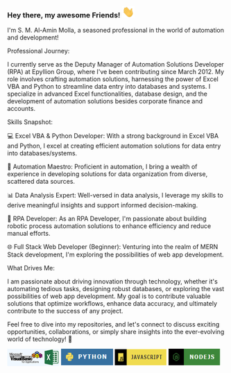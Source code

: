 ### Hey there, my awesome Friends! <img src="assets/hello.gif" width="28px" alt="hi">
  I'm S. M. Al-Amin Molla, a seasoned professional in the world of automation and development!

Professional Journey:

I currently serve as the Deputy Manager of Automation Solutions Developer (RPA) at Epyllion Group, where I've been contributing since March 2012. My role involves crafting automation solutions, harnessing the power of Excel VBA and Python to streamline data entry into databases and systems. I specialize in advanced Excel functionalities, database design, and the development of automation solutions besides corporate finance and accounts.

Skills Snapshot:

💻 Excel VBA & Python Developer: With a strong background in Excel VBA and Python, I excel at creating efficient automation solutions for data entry into databases/systems.

🔄 Automation Maestro: Proficient in automation, I bring a wealth of experience in developing solutions for data organization from diverse, scattered data sources.

📊 Data Analysis Expert: Well-versed in data analysis, I leverage my skills to derive meaningful insights and support informed decision-making.

🚀 RPA Developer: As an RPA Developer, I'm passionate about building robotic process automation solutions to enhance efficiency and reduce manual efforts.

🌐 Full Stack Web Developer (Beginner): Venturing into the realm of MERN Stack development, I'm exploring the possibilities of web app development.


What Drives Me:

I am passionate about driving innovation through technology, whether it's automating tedious tasks, designing robust databases, or exploring the vast possibilities of web app development. My goal is to contribute valuable solutions that optimize workflows, enhance data accuracy, and ultimately contribute to the success of any project.

Feel free to dive into my repositories, and let's connect to discuss exciting opportunities, collaborations, or simply share insights into the ever-evolving world of technology! 🚀



<a href="#"><img src="assets/vbaExcelImage.PNG" alt="Excel VBA Logo" width="120" height="40"></a>
<a href="#"><img src="assets/Python Logo.PNG" alt="Python Logo" width="120" height="40"></a>
<a href="#"><img src="assets/jsImage.PNG" alt="JavaScript Logo" width="120" height="40"></a>
<a href="#"><img src="assets/NodeJs.PNG" alt="Node JS Logo" width="120" height="40"></a>


